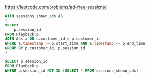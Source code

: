https://leetcode.com/problems/ad-free-sessions/

```sql
WITH sessions_shown_ads AS 
(
SELECT 
    p.session_id
FROM Playback p
JOIN Ads a ON a.customer_id = p.customer_id
WHERE a.timestamp >= p.start_time AND a.timestamp <= p.end_time
GROUP BY p.customer_id, p.session_id
)

SELECT p.session_id
FROM Playback p
WHERE p.session_id NOT IN (SELECT * FROM sessions_shown_ads)
```